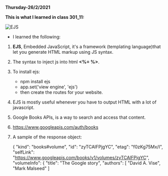 **Thursday-26/2/2021**

**This is what I learned in class 301_11:**

![EJS](https://images.g2crowd.com/uploads/product/image/social_landscape/social_landscape_f9dd821cb48125c63c64b6f5c7552372/ejs.png)


* I learned the following:

1. **EJS**, Embedded JavaScript, it's a framework (templating language)that let you generate HTML markup using JS syntax.
2. The syntax to inject js into html **<%= %>**.
3. To install ejs:
     - npm install ejs
     - app.set('view engine', 'ejs')
     - then create the routes for your website.

4. EJS is mostly useful whenever you have to output HTML with a lot of javascript.
5. Google Books APIs,  is a way to search and access that content.
6. https://www.googleapis.com/auth/books
7. A sample of the response object:
   
   {
 "kind": "books#volume",
 "id": "zyTCAlFPjgYC",
 "etag": "f0zKg75Mx/I",
 "selfLink": "https://www.googleapis.com/books/v1/volumes/zyTCAlFPjgYC",
 "volumeInfo": {
  "title": "The Google story",
  "authors": [
   "David A. Vise",
   "Mark Malseed"
  ]

